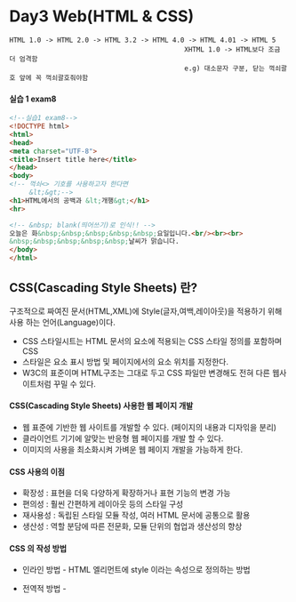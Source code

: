 # Day3 Web(HTML & CSS)

```
HTML 1.0 -> HTML 2.0 -> HTML 3.2 -> HTML 4.0 -> HTML 4.01 -> HTML 5
											XHTML 1.0 -> HTML보다 조금 더 엄격함 
											e.g) 대소문자 구분, 닫는 꺽쇠괄호 앞에 꼭 꺽쇠괄호줘야함
```

#### 실습 1 exam8

```html
<!--실습1 exam8-->
<!DOCTYPE html>
<html>
<head>
<meta charset="UTF-8">
<title>Insert title here</title>
</head>
<body>
<!-- 꺽쇠<> 기호를 사용하고자 한다면 
	 &lt;&gt;-->
<h1>HTML에서의 공백과 &lt;개행&gt;</h1>
<hr>

<!-- &nbsp; blank(띄어쓰기)로 인식!! -->
오늘은 화&nbsp;&nbsp;&nbsp;&nbsp;&nbsp;요일입니다.<br/><br><br>
&nbsp;&nbsp;&nbsp;&nbsp;&nbsp;날씨가 맑습니다.
</body>
</html>	
```

## CSS(Cascading Style Sheets) 란?

구조적으로 짜여진 문서(HTML,XML)에 Style(글자,여백,레이아웃)을 적용하기 위해 사용 하는 언어(Language)이다.

- CSS 스타일시트는 HTML 문서의 요소에 적용되는 CSS 스타일 정의를 포함하며 CSS
- 스타일은 요소 표시 방법 및 페이지에서의 요소 위치를 지정한다.
- W3C의 표준이며 HTML구조는 그대로 두고 CSS 파일만 변경해도 전혀 다른 웹사이트처럼 꾸밀 수 있다.

#### CSS(Cascading Style Sheets) 사용한 웹 페이지 개발

- 웹 표준에 기반한 웹 사이트를 개발할 수 있다. (페이지의 내용과 디자읶을 분리)
- 클라이언트 기기에 알맞는 반응형 웹 페이지를 개발 할 수 있다.
- 이미지의 사용을 최소화시켜 가벼운 웹 페이지 개발을 가능하게 한다.

#### CSS 사용의 이점

- 확장성 : 표현을 더욱 다양하게 확장하거나 표현 기능의 변경 가능
- 편의성 : 훨씬 간편하게 레이아웃 등의 스타일 구성
- 재사용성 : 독립된 스타일 모듈 작성, 여러 HTML 문서에 공통으로 활용
- 생산성 : 역할 분담에 따른 전문화, 모듈 단위의 협업과 생산성의 향상

#### CSS 의 작성 방법

- 인라인 방법 - HTML 엘리먼트에 style 이라는 속성으로 정의하는 방법
  <tag style="property: value">

- 전역적 방법 - <style> 이라는 태그에 웹 페이지의 태그들에 대한 스타일을 정의하는 방법

  ```html
  <style type="text/css">
  selector {property: value;}
  </style>
  ```

- 외부 파일 연결 방법 - 독립된 파일(확장자 .css)을 읽어들여서 HTML 문서에 연결하는 방법

  ```html
  <link rel="stylesheet" type="text/css" href="style.css" />
  ```

#### CSS 실습1 exam1

```html
<!DOCTYPE html>
<html>
<head>
<meta charset="UTF-8">
<title>CSS 학습</title>
</head>
<body>
<h1>CSS로 무엇을 할 수 있을까?</h1>
<hr>
<!--인라인 방법 -->
<h2 style="color:green">둘리</h2>
<h2>또치</h2>
<h2 style="color:#ff0000; background-color:yellow">도우너</h2>
<!-- red = #ff0000 = #f00(두개가 같으면 하나로 줄여서 사용가능) = rgb(255, 0, 0) -->
<h2>희동이</h2>
</body>
</html>
```

#### CSS 실습2 exam2

```html
<!DOCTYPE html>
<html>
<head>
<meta charset="UTF-8">
<title>CSS 학습</title>
</head>
<body>
<h1>CSS 선택자 학습</h1>
<hr>
<!-- url 쓸때 마지막에 /쓰면 속도가 더 빠르다 -->
<!-- style="text-decoration:none" 이걸 사용하면 화면에 보여줄때 underline이 없어진다. -->
<a href="http://www.w3schools.com/"style="text-decoration:none">W3Schools</a><br>
<a href="http://www.html5test.com/">HTML5테스트</a><br>
<a href="http://www.caniuse.com">HTML과 CSS의 지원여부 체크</a>ㅋㅋㅋ<br>
<img src="../images/totoro.png"width="200"> <!-- 상대 URL -->
<img src="/edu/images/totoro.png"width="200"> <!-- 상대 URL -->
<img src="http://localhost:8000/edu/images/totoro.png"width="200"> <!-- 절대 URL -->

</body>
</html>
```

#### CSS 실습3 exam3

```html
<!DOCTYPE html>
<html>
<head>
<meta charset="UTF-8">
<title>CSS 학습</title>
<!--마지막에는 세미콜론을 생략할수 있다.-->
<!-- 전역처리 -->
<!--hover : 유사선택자 -->
<!-- #t1 : t1인 id선택자를 찾아서 -->
<style>
	a{
		text-decoration : none
	}
	#t1:hover{
		font-weight : bold;
		color : red;
	}
	.t2:hover{
		opacity : 0.3;/*0.0(완전투명) ~ 1.0(완전불투명)*/
	}
	h1,a{
		border : 1px solid blue;
	}
	span{
		color : #0066cc;
	}
</style>
</head>
<body>
<h1>CSS 선택자 <span>학습</span></h1>
<hr>
<!-- url 쓸때 마지막에 /쓰면 속도가 더 빠르다 -->
<!-- style="text-decoration:none" 이걸 사용하면 화면에 보여줄때 underline이 없어진다. -->
<a href="http://www.w3schools.com/">W3Schools</a><br>
<a href="http://www.html5test.com/">HTML5테스트</a><br>
<a href="http://www.caniuse.com">HTML과 CSS의 지원여부 체크</a>ㅋㅋㅋ<br>
<img src="../images/totoro.png"width="200" class="t2"> <!-- 상대 URL -->
<img src="/edu/images/totoro.png"width="200" class="t2"> <!-- 상대 URL -->
<img src="http://localhost:8000/edu/images/totoro.png"width="200"> <!-- 절대 URL -->

</body>
</html>
```

[전역적인 스타일 설정]

- \<head\> 태그안에 \<style> 태그를 사용한다.

- CSS 정의 방법

  ​	CSS선택자{

  ​		CSS속성명 : 속성값;

  ​		CSS속성명 : 속성값;

  ​		CSS속성명 : 속성값;

  ​		CSS속성명 : 속성값 <!-- 마지막에는 세미콜론을 안줘도 되지만 그냥 통일하는게 좋다! 실수를 줄일수 있다. --> 

  ​	}

[ CSS 선택자 ]

- 전체 선택자
- 태그 선택자
- class 선택자
- ID 선택자
- 자식 선택자
- 자손 선택자
- 첫번째 동생 선택자
- 동생들 선택자
- 속성 선택자

-> css-cheat-sheet에서 소개를 하고 있음.

![image-20200104111919032](C:\Users\student\AppData\Roaming\Typora\typora-user-images\image-20200104111919032.png)

![image-20200104112253673](C:\Users\student\AppData\Roaming\Typora\typora-user-images\image-20200104112253673.png)

text-decoration : none | underline | overline | line-through(취소선) | blink(지원하는 브라우저 없음)

class : 태그에 부여된 추가적인 sub이름, 여러태그에 공통으로 가져갈수 있다.

id : unique하게 이름을 부여할 때 사용, id가 중복되면 아무일도 일어나지 않는다.

![image-20200104112907980](C:\Users\student\AppData\Roaming\Typora\typora-user-images\image-20200104112907980.png)

- 

  CSS를 다르게 적용하려는 태그(들) 또는 태그의 컨텐트에 정의하는 용도의 태그들

  \<div\> : 여러 태그들을 묶거나 또는 태그에 대하여 CSS 속성을 적용할 때

  \<span\> : 컨텐트의 일부분에 대하여 CSS 속성을 적용할 때

#### CSS 실습3_0 exam3_0

블럭 스타일 태그 : 처음 부터 끝까지 블럭이 적용됨

인라인 스타일 태그 : 해당 문자에만 블럭이 적용됨

```html
<!DOCTYPE html>
<html>
<head>
<meta charset="UTF-8">
<title>CSS 학습</title>
<style>
	div{
		background-color : lime;
		margin : 5px;
	}
	span{
		background-color : pink;
		margin : 5px;
	}
</style>
</head>
<body>
<h1>블럭 스타일 태그와 인라인 스타일 태그</h1>
<hr>
<!-- html4.0까지만 해도 엄청나게 많이 사용되었다. page layout 나누는 작업을 할 때 필요했었다.지금은 사용 안함 -->
<!-- Layout을 같은 스타일로 묶을때는 여전히 사용 -->
<div>가나다라마바사아</div>
<div>01012345678</div>
<div>abcdefghij</div>
<hr>
<!-- html으로만 사용할 거면 sapn 태그는 사용할 필요가 없다. -->
<span>가나다라마바사아</span>
<span>01012345678</span>
<span>abcdefghij</span>
</body>
</html>
```

#### CSS 실습3_1 exam3_1

```html
<!--CSS 실습3_1 exam3_1-->
<!DOCTYPE html>
<html>
<head>
<meta charset="UTF-8">
<title>CSS 학습</title>
<style>
	div{
		background-color : lime;
		margin : 5px;
		width : 300px;
		height : 200px;
		font-size : 1.5em; /* x1배 */
		padding : 10px;
	}
	span{
		/* span 태그는 사이즈 조정 안된다 */
		/* 마진을 좌우만 적용시킨다. */
		/* 인라인 style에는 패딩 적용 가능 */
		background-color : pink;
		margin-right : 5px;
		/*width : 300px;
		height : 200px; 적용 안되니 의미가 없다.*/
		font-size : 1.5em;
		padding : 10px;
	}
	/*마진은 첫번째 태그와 두번째 태그의 렌더링 간격*/
</style>
</head>
<body>
<h1>블럭 스타일 태그와 인라인 스타일 태그</h1>
<hr>
<!-- html4.0까지만 해도 엄청나게 많이 사용되었다. page layout 나누는 작업을 할 때 필요했었다.지금은 사용 안함 -->
<!-- Layout을 같은 스타일로 묶을때는 여전히 사용 -->
<div>가나다라마바사아</div>
<div>01012345678</div>
<div>abcdefghij</div>
<hr>
<!-- html으로만 사용할 거면 sapn 태그는 사용할 필요가 없다. -->
<span>가나다라마바사아</span>
<span>01012345678</span>
<span>abcdefghij</span>
</body>
</html>
```

#### CSS 실습3_2 exam3_2

```html
<!--CSS 실습3_2 exam3_2-->
<!DOCTYPE html>
<html>
<head>
<meta charset="UTF-8">
<title>CSS 학습</title>
<style>
	div{
		background-color : lime;
		margin : 5px;
		width : 400px; /*상대치 : % 절대치 : px*/
		height : 200px;
		font-size : 1.5em; /* x1.5배 */
		padding : 10px;
	}
	img{
		border : 1px dotted red;
		border-radius : 5px; /*모서리 부분이 둥그스름해진다.*/
	}
	/*#을 쓰면 two라는 id 속성이라는 것에 한에서!!*/
	.two{
		text-align : center;
		/*margin-left : auto;
		margin-right : auto;*/
		margin : 10px auto; /*값을 두개 주면 상하는 10px 좌우는 auto*/
		background-color : skyblue;
	}
	h1{
		text-shadow : 0px -10px 5px red; /*좌우 위아래로 두께*/
	}
	h1:hover{
		transform : rotate(90deg); /*3도 만큼 회전시켜라*/
		transition : transform 2s; /*transform을 2초동안 움직여라*/
	}
</style>
</head>
<body>
<h1>블럭 스타일 태그와 인라인 스타일 태그</h1>
<hr>
<div>가나다라마바사아</div>
<div class="two">01012345678</div>
<div>abcdefghij</div>
<hr>
<!-- id는 unique해야한다. -->
<div class="two"> <!-- 방에 역할을 한다 -> 컨테이너 태그라고 한다. -->
<img src="../images/totoro.png"width="100" class="t2"> <!-- 상대 URL -->
<img src="/edu/images/totoro.png"width="100" class="t2"> <!-- 상대 URL -->
<img src="http://localhost:8000/edu/images/totoro.png"width="100"> <!-- 절대 URL -->
</div>
</body>
</html>
```

CSS 실습4 exam4

```html
<!DOCTYPE html>
<html>
<head>
<meta charset="UTF-8">
<title>CSS 학습</title>
<style>
/*ul tag중 a class를 선택*/
/*a라고 해도 되지만 좀더 명확하게*/
ul.a {
  list-style-type: circle;
}
ul.b {
  list-style-type: square;
}
ul.c {
  list-style-image: url('/edu/images/pink.gif');
}
ol.d {
  list-style-type: upper-roman;
}
ol.e {

  list-style-type: lower-alpha;
}
</style>
</head>
<body>
<h1>CSS 선택자와 속성들 학습(3)</h1>
<hr>
<h2>좋아하는 칼라</h2>
<ul class="a">
	<li>녹색</li>
	<li>보라색</li>
	<li>주황색</li>
</ul>
<ul class="b">
	<li>녹색</li>
	<li>보라색</li>
	<li>주황색</li>
</ul>
<ul class="c">
	<li>녹색</li>
	<li>보라색</li>
	<li>주황색</li>
</ul>
<hr>
<h2>좋아하는 음식</h2>
<ol class="d">
	<li>피자</li>
	<li>떡볶이</li>
	<li>짜장면</li>
</ol>
<ol class="e">
	<li>피자</li>
	<li>떡볶이</li>
	<li>짜장면</li>
</ol>
</body>
</html>
```

CSS 실습5 exam5

```html
<!DOCTYPE html>
<html>
<head>
<meta charset="UTF-8">
<title>CSS 학습</title>
<style>
	table, th, td {
		border : 1px solid black;
		border-collapse : collapse;
	}
	th {
		background-color : lime;
	}
</style>
</head>
<body>
<h1>테이블 출력하기</h1>
<hr>
<table>
	<tr><th>이름</th><th>고향</th><th>나이</th></tr>  
	<tr><td>둘리</td><td>쌍문동쌍문동쌍문동쌍문동쌍문동</td><td>10</td></tr>  
	<tr><td>도우너</td><td>깐따비아</td><td>9</td></tr>  
	<tr><td>또치</td><td>아프리카</td><td>10</td></tr>  
</table>
</body>
</html>
```

CSS 실습5_1 exam5_1

```html
<!DOCTYPE html>
<html>
<head>
<meta charset="UTF-8">
<title>CSS 학습</title>
<style>
	th, td {
		border-bottom : 1px dotted red;
	}
	th {
		background-color : lime;
	}
	td:hover {
		background-color : pink;
	}
</style>
</head>
<body>
<h1>테이블 출력하기</h1>
<hr>
<table>
	<tr><th>이름</th><th>고향</th><th>나이</th></tr>  
	<tr><td>둘리</td><td>쌍문동쌍문동쌍문동쌍문동쌍문동</td><td>10</td></tr>  
	<tr><td>도우너</td><td>깐따비아</td><td>9</td></tr>  
	<tr><td>또치</td><td>아프리카</td><td>10</td></tr>  
</table>
</body>
</html>
```

CSS 실습6 exam6

```html
<!DOCTYPE html>
<html>
<head>
<meta charset="UTF-8">
<title>CSS 학습</title>
<style>
	div { /*모든 div에게 적용 */
		width : 60%;
		height : 200px;
		margin : 20px auto;
		padding : 10px;
		text-align : center;
	}  
	div:nth-of-type(1) { /*첫번째 div에게 적용 */
		background-color : yellow;
		border : 2px solid red;
		border-radius : 30px;
	}
	div:nth-of-type(2) { /*두번째 div에게 적용 */
		background-color : lightgreen;
		border : 2px dotted magenta;
		border-radius : 20px 40px 60px 80px; /*왼쪽 위부터 시계방향*/
	}
	div:nth-of-type(3) { /*세번째 div에게 적용 */
		background-color : #000000;
		border : 5px dashed #ffffff; /* 점선이 긴것 */
	}
	div:nth-of-type(4) { /*네번째 div에게 적용 */
		background-color : silver;
		border : 15px inset #ffffff;
	}
	div:nth-of-type(5) { /*다섯번째 div에게 적용 */
		background-color : gold;
		border : 15px outset #ffffff;
	}
</style>
</head>
<body>
<h1>둥근 보더 만들기</h1>
<div>텍스트를 출력합니다.</div>
<div>텍스트를 출력합니다.</div>
<div>텍스트를 출력합니다.</div>
<div>텍스트를 출력합니다.</div>
<div>텍스트를 출력합니다.</div>
</body>
</html>
```

CSS 실습7 exam7

text-shadow: offset-x offset-y blur-radius color | none | initial | inherit

- offset-x : 그림자의 수평 거리를 정합니다. (필수)

  - offset-x의 값을 증가시키면 그림자의 위치가 오른쪽으로 이동합니다.

- offset-y : 그림자의 수직 거리를 정합니다. (필수)

  - offset-y의 값을 증가시키면 그림자의 위치가 아래로 이동합니다.

- blur-radius : 흐림 정도를 정합니다. (선택 : 값을 정하지 않으면 0)

  - blur-radius의 값을 증가시키면 그림자가 흐려집니다.

- color : 색을 정합니다. (선택 : 값을 정하지 않으면 브라우저 기본값)

- none : 글림자 효과를 없앱니다.

- initial : 기본값으로 설정합니다.

- inherit : 부모 요소의 속성값을 상속받습니다.

- 속성값을 쉼표로 구분하여 여러 번 쓰면 여러 개의 그림자가 생깁니다.

  ```css
  text-shadow: 4px 4px 0px #1565C0, 8px 8px 0px #42A5F5, 12px 12px 0px #E3F2FD;
  ```

```html
<!doctype html>
<html lang="ko">
<head>
<meta charset="utf-8">
<title>CSS 학습</title>
<style>
	div {
		width : 100%;
		height : 100px;
		margin-bottom : 10px;
	}
	div.jbGrad01 { /* background-color하면 적용안된다. */
		background-image : linear-gradient(to bottom, yellow, white, green)
	}
	div.jbGrad02 {
		background-image : linear-gradient(to top, yellow, white, green)
	}
	div.jbGrad03 {
		background-image : linear-gradient(to right, yellow, white, green)
	}
	div.jbGrad04 {
		background-image : linear-gradient(to left, yellow, white, green)
	}
	div.jbGrad05 {
		background-image : linear-gradient(45deg, yellow, white, green)	
	}
	div.jbGrad06 {
		background-image : linear-gradient(to right, red, orange, yellow, green, blue, navy, purple);
		font-size : 3em;
		text-align : center;
		text-shadow : 2px 2px 5px white, -2px -2px 5px white;
	}
	div.jbGrad07{
		background-image : url("/edu/images/pink.gif");	
	}
</style>
</head>
<body>
	<h1>백그라운드 그라디언트</h1>
	<hr>
  	<div class="jbGrad01">to bottom</div>
  	<div class="jbGrad02">to top</div>
  	<div class="jbGrad03">to right</div>
  	<div class="jbGrad04">to left</div>
  	<div class="jbGrad05">45deg</div>
  	<div class="jbGrad06">ㅋㅋㅋㅋㅋㅋ</div>
  	<div class="jbGrad07">ㅋㅋㅋㅋㅋㅋ</div>
</body>
</html>
```
